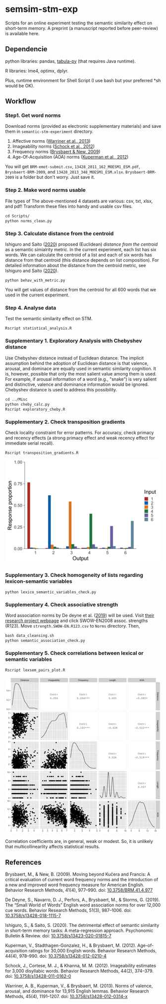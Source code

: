 # semsim-stm-exp
Scripts for an online experiment testing the semantic similarity effect on short-term memory. A preprint (a manuscript reported before peer-review) is available here.

## Dependencie
python libraries: pandas, [tabula-py](https://github.com/chezou/tabula-py) (that requires Java runtime).

R libraries: lme4, optimx, dplyr.

Plus, runtime environment for Shell Script (I use bash but your preferred \*sh would be OK).

## Workflow
### Step1. Get word norms
Download norms (provided as electronic supplementary materials) and save them in `semantic-stm-experiment` directory.
1. Affective norms ([Warriner et al., 2013](https://doi.org/10.3758/s13428-012-0314-x))
2. Imageability norms ([Schock et al., 2012](https://doi.org/10.3758/s13428-011-0162-0))
3. Frequency norms ([Brysbaert & New, 2009](https://doi.org/10.3758/BRM.41.4.977))
4. Age-Of-Acquisition (AOA) norms ([Kuperman et al., 2012](https://doi.org/10.3758/s13428-013-0348-8))

You will get `BRM-emot-submit.csv`, `13428_2011_162_MOESM1_ESM.pdf`, `Brysbaert-BRM-2009`, and `13428_2013_348_MOESM1_ESM.xlsx`. `Brysbaert-BRM-2009` is a folder but don't worry. Just save it.

### Step 2. Make word norms usable
File types of The above-mentioned 4 datasets are various: csv, txt, xlsx, and pdf!
Transform these files into handy and usable csv files.
```
cd Scripts/
python norms_clean.py
```

### Step 3. Calculate distance from the centroid
Ishiguro and Saito ([2020](https://doi.org/10.3758/s13423-020-01815-7)) proposed (Euclidean) *distance from the centroid* as a semantic simialrity metric. In the current experiment, each list has six words. We can calculate the centroid of a list and each of six words has distance from that centroid (this distance depends on list composition). For detailed information about the distance from the centroid metric, see Ishiguro and Saito ([2020](https://doi.org/10.3758/s13423-020-01815-7)).
```
python behav_with_metric.py
```
You will get values of distance from the centroid for all 600 words that we used in the current experiment.

### Step 4. Analyse data

Test the semantic similarity effect on STM.

```
Rscript statistical_analysis.R
```

### Supplementary 1. Exploratory Analysis with Chebyshev distance

Use Chebyshev distance instead of Euclidean distance. The implicit assumption behind the adoption of Euclidean distance is that valence, arousal, and dominace are equally used in semantic similarity cognition. It is, however, possible that only the most salient value among them is used. For example, if arousal information of a word (e.g., "snake") is very salient and distinctive, valence and dominance information would be ignored. Chebyshev distance is used to address this possibility.

```
cd ../Misc
python cheby_calc.py
Rscript exploratory_cheby.R
```

### Supplementary 2. Check transposition gradients

Check locality constraint for error patterns. For accuracy, check primacy and recency effects (a strong primacy effect and weak recency effect for immediate serial recall).

```
Rscript transposition_gradients.R
```
![transposition_gradients](https://github.com/grocio/semsim-stm-exp/blob/main/Results/transposition_gradients.png)
### Supplementary 3. Check homogeneity of lists regarding lexicon-semantic variables

```
python lexico_semantic_variables_check.py
```

### Supplementary 4. Check associative strength
Word association norms by De deyne et al. ([2019](https://doi.org/10.3758/s13428-018-1115-7)) will be used. Visit [their research project webpage](https://smallworldofwords.org/en/project/research) and click SWOW-EN2008 assoc. strengths (R123). Move `strength.SWOW-EN.R123.csv` to `Norms` directory. Then,
```
bash data_cleansing.sh
python semantic_association_check.py
```

### Supplementary 5. Check correlations between lexical or semantic variables
```
Rscript lexsem_pairs_plot.R
```
![lexsem_pairs](https://github.com/grocio/semsim-stm-exp/blob/main/Results/pairsplot.png)

Correlation coefficients are, in general, weak or modest. So, it is unlikely that multicollinearlity affects statistical results.

## References
Brysbaert, M., & New, B. (2009). Moving beyond Kučera and Francis: A critical evaluation of current word frequency norms and the introduction of a new and improved word frequency measure for American English. Behavior Research Methods, 41(4), 977–990. doi: [10.3758/BRM.41.4.977](https://doi.org/10.3758/BRM.41.4.977)

De Deyne, S., Navarro, D. J., Perfors, A., Brysbaert, M., & Storms, G. (2019). The “Small World of Words” English word association norms for over 12,000 cue words. Behavior Research Methods, 51(3), 987–1006. doi: [10.3758/s13428-018-1115-7](https://doi.org/10.3758/s13428-018-1115-7)

Ishiguro, S., & Saito, S. (2020). The detrimental effect of semantic similarity in short-term memory tasks: A meta-regression approach. Psychonomic Bulletin & Review. doi: [10.3758/s13423-020-01815-7](https://doi.org/10.3758/s13423-020-01815-7)

Kuperman, V., Stadthagen-Gonzalez, H., & Brysbaert, M. (2012). Age-of-acquisition ratings for 30,000 English words. Behavior Research Methods, 44(4), 978–990. doi: [10.3758/s13428-012-0210-4](https://doi.org/10.3758/s13428-012-0210-4)

Schock, J., Cortese, M. J., & Khanna, M. M. (2012). Imageability estimates for 3,000 disyllabic words. Behavior Research Methods, 44(2), 374–379. doi: [10.3758/s13428-011-0162-0](https://doi.org/10.3758/s13428-011-0162-0)

Warriner, A. B., Kuperman, V., & Brysbaert, M. (2013). Norms of valence, arousal, and dominance for 13,915 English lemmas. Behavior Research Methods, 45(4), 1191–1207. doi: [10.3758/s13428-012-0314-x](https://doi.org/10.3758/s13428-012-0314-x)
